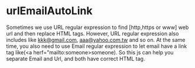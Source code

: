 # urlEmailAutoLink
Sometimes we use URL regular expression to find  [http,https or www] web url and then replace HTML tags.
However, URL regular expression also includes like kkk@gmail.com, aaa@yahoo.com.tw and so on.
At the same time, you also need to use Email regular expression to let email have a link tag 
like(<a herf="mailto:someone>someone</a>).
So this js can help you separate Email and Url, and both have correct HTML tag.

